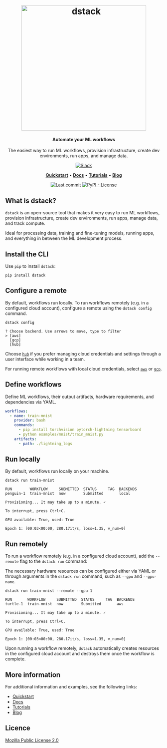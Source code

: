<div align="center">
<h1 align="center">
  <a target="_blank" href="https://dstack.ai">
    <picture>
      <source media="(prefers-color-scheme: dark)" srcset="https://raw.githubusercontent.com/dstackai/dstack/master/docs/assets/logo-dark.svg"/>
      <img alt="dstack" src="https://raw.githubusercontent.com/dstackai/dstack/master/docs/assets/logo.svg" width="400px"/>
    </picture>
  </a>
</h1>

<h4 align="center">
Automate your ML workflows
</h4>

<p align="center">
The easiest way to run ML workflows, provision infrastructure, create dev environments, run apps, and manage data. 
</p>

[![Slack](https://img.shields.io/badge/slack-join%20chat-blueviolet?logo=slack&style=for-the-badge)](https://join.slack.com/t/dstackai/shared_invite/zt-xdnsytie-D4qU9BvJP8vkbkHXdi6clQ)

<p align="center">
<a href="https://dstack.ai/quickstart" target="_blank"><b>Quickstart</b></a> • 
<a href="https://dstack.ai/docs" target="_blank"><b>Docs</b></a> • 
<a href="https://dstack.ai/tutorials/dolly" target="_blank"><b>Tutorials</b></a> •
<a href="https://dstack.ai/blog" target="_blank"><b>Blog</b></a>
</p>

[![Last commit](https://img.shields.io/github/last-commit/dstackai/dstack)](https://github.com/dstackai/dstack/commits/)
[![PyPI - License](https://img.shields.io/pypi/l/dstack?style=flat&color=blue)](https://github.com/dstackai/dstack/blob/master/LICENSE.md)

</div>

## What is dstack?

`dstack` is an open-source tool that makes it very easy to run ML workflows, provision
infrastructure, create dev environments, run apps, manage data, and track compute.

Ideal for processing data, training and fine-tuning models, running apps, and everything
                    in between the ML development process.

## Install the CLI

Use `pip` to install `dstack`:

```shell
pip install dstack
```

## Configure a remote

By default, workflows run locally. To run workflows remotely (e.g. in a configured cloud account),
configure a remote using the `dstack config` command.

```shell
dstack config

? Choose backend. Use arrows to move, type to filter
> [aws]
  [gcp]
  [hub]
```

Choose [`hub`](https://docs.dstack.ai/installation/hub.md) if you prefer managing cloud credentials and settings through a user
interface while working in a team.

For running remote workflows with local cloud credentials, select [`aws`](https://docs.dstack.ai/installation/aws.md)
or [`gcp`](https://docs.dstack.ai/installation/gcp.md).

## Define workflows

Define ML workflows, their output artifacts, hardware requirements, and dependencies via YAML.

```yaml
workflows:
  - name: train-mnist
    provider: bash
    commands:
      - pip install torchvision pytorch-lightning tensorboard
      - python examples/mnist/train_mnist.py
    artifacts:
      - path: ./lightning_logs
```

## Run locally

By default, workflows run locally on your machine.

```shell
dstack run train-mnist

RUN        WORKFLOW     SUBMITTED  STATUS     TAG  BACKENDS
penguin-1  train-mnist  now        Submitted       local

Provisioning... It may take up to a minute. ✓

To interrupt, press Ctrl+C.

GPU available: True, used: True

Epoch 1: [00:03<00:00, 280.17it/s, loss=1.35, v_num=0]
```

## Run remotely

To run a workflow remotely (e.g. in a configured cloud account), add the `--remote` flag to the `dstack run` command:

The necessary hardware resources can be configured either via YAML or through arguments in the `dstack run` command, such
as `--gpu` and `--gpu-name`.

```shell
dstack run train-mnist --remote --gpu 1

RUN       WORKFLOW     SUBMITTED  STATUS     TAG  BACKENDS
turtle-1  train-mnist  now        Submitted       aws

Provisioning... It may take up to a minute. ✓

To interrupt, press Ctrl+C.

GPU available: True, used: True

Epoch 1: [00:03<00:00, 280.17it/s, loss=1.35, v_num=0]
```

Upon running a workflow remotely, `dstack` automatically creates resources in the configured cloud account and destroys them
once the workflow is complete.

## More information

For additional information and examples, see the following links:

* [Quickstart](https://dstack.ai/docs/quickstart)
* [Docs](https://dstack.ai/docs)
* [Tutorials](https://dstack.ai/tutorials/dolly)
* [Blog](https://dstack.ai/blog)
 
##  Licence

[Mozilla Public License 2.0](LICENSE.md)